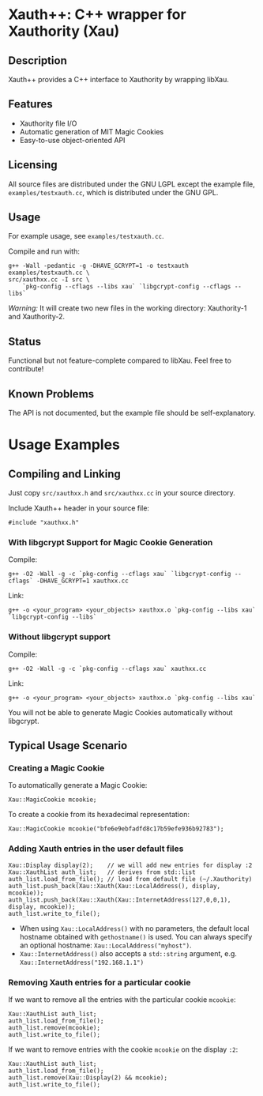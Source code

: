 # Xauth++: C++ wrapper for Xauthority (Xau)

## Description

Xauth++ provides a C++ interface to Xauthority by wrapping libXau.


## Features

* Xauthority file I/O
* Automatic generation of MIT Magic Cookies
* Easy-to-use object-oriented API


## Licensing

All source files are distributed under the GNU LGPL except the example file,
`examples/testxauth.cc`, which is distributed under the GNU GPL.


## Usage

For example usage, see `examples/testxauth.cc`.

Compile and run with:

    g++ -Wall -pedantic -g -DHAVE_GCRYPT=1 -o testxauth examples/testxauth.cc \
	src/xauthxx.cc -I src \
        `pkg-config --cflags --libs xau` `libgcrypt-config --cflags --libs`

*Warning:* It will create two new files in the working directory: Xauthority-1 and
Xauthority-2.


## Status

Functional but not feature-complete compared to libXau. Feel free to contribute!


## Known Problems

The API is not documented, but the example file should be self-explanatory.


# Usage Examples


## Compiling and Linking

Just copy `src/xauthxx.h` and `src/xauthxx.cc` in your source directory.

Include Xauth++ header in your source file:

    #include "xauthxx.h"


### With libgcrypt Support for Magic Cookie Generation

Compile:

    g++ -O2 -Wall -g -c `pkg-config --cflags xau` `libgcrypt-config --cflags` -DHAVE_GCRYPT=1 xauthxx.cc

Link:

    g++ -o <your_program> <your_objects> xauthxx.o `pkg-config --libs xau` `libgcrypt-config --libs`


### Without libgcrypt support

Compile:

    g++ -O2 -Wall -g -c `pkg-config --cflags xau` xauthxx.cc

Link:

    g++ -o <your_program> <your_objects> xauthxx.o `pkg-config --libs xau`

You will not be able to generate Magic Cookies automatically without libgcrypt.


## Typical Usage Scenario

### Creating a Magic Cookie

To automatically generate a Magic Cookie:

    Xau::MagicCookie mcookie;

To create a cookie from its hexadecimal representation:

    Xau::MagicCookie mcookie("bfe6e9ebfadfd8c17b59efe936b92783");


### Adding Xauth entries in the user default files

    Xau::Display display(2);    // we will add new entries for display :2
    Xau::XauthList auth_list;   // derives from std::list
    auth_list.load_from_file(); // load from default file (~/.Xauthority)
    auth_list.push_back(Xau::Xauth(Xau::LocalAddress(), display, mcookie));
    auth_list.push_back(Xau::Xauth(Xau::InternetAddress(127,0,0,1), display, mcookie));
    auth_list.write_to_file();

* When using `Xau::LocalAddress()` with no parameters, the default local
  hostname obtained with `gethostname()` is used. You can always specify an
  optional hostname: `Xau::LocalAddress("myhost")`.
* `Xau::InternetAddress()` also accepts a `std::string` argument, e.g.
  `Xau::InternetAddress("192.168.1.1")`


### Removing Xauth entries for a particular cookie

If we want to remove all the entries with the particular cookie `mcookie`:

    Xau::XauthList auth_list;
    auth_list.load_from_file();
    auth_list.remove(mcookie);
    auth_list.write_to_file();

If we want to remove entries with the cookie `mcookie` on the display `:2`:

    Xau::XauthList auth_list;
    auth_list.load_from_file();
    auth_list.remove(Xau::Display(2) && mcookie);
    auth_list.write_to_file();
